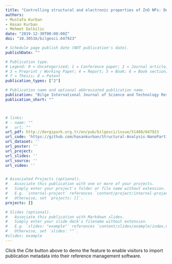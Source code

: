 ```yaml
---
title: "Controlling structural and electronic properties of ZnO NPs: Density-functional tight-binding method"
authors:
- Mustafa Kurban
- Hasan Kurban
- Mehmet Dalkilic
date: "2019-12-30T00:00:00Z"
doi: "10.30516/bilgesci.647923"

# Schedule page publish date (NOT publication's date).
publishDate: ""

# Publication type.
# Legend: 0 = Uncategorized; 1 = Conference paper; 2 = Journal article;
# 3 = Preprint / Working Paper; 4 = Report; 5 = Book; 6 = Book section;
# 7 = Thesis; 8 = Patent
publication_types: ["2"]

# Publication name and optional abbreviated publication name.
publication: "Bilge International Journal of Science and Technology Research"
publication_short: ""



# links:
# - name: ""
#   url: ""
url_pdf: http://dergipark.org.tr/en/pub/bilgesci/issue/51408/647923
url_code: 'https://github.com/hasankurban/Structural-Analysis-NanoParticles'
url_dataset: ''
url_poster: ''
url_project: 
url_slides: ''
url_source: ''
url_video: ''


# Associated Projects (optional).
#   Associate this publication with one or more of your projects.
#   Simply enter your project's folder or file name without extension.
#   E.g. `internal-project` references `content/project/internal-project/index.md`.
#   Otherwise, set `projects: []`.
projects: []

# Slides (optional).
#   Associate this publication with Markdown slides.
#   Simply enter your slide deck's filename without extension.
#   E.g. `slides: "example"` references `content/slides/example/index.md`.
#   Otherwise, set `slides: ""`.
#slides: example
---
```


Click the *Cite* button above to demo the feature to enable visitors to import publication metadata into their reference management software.




